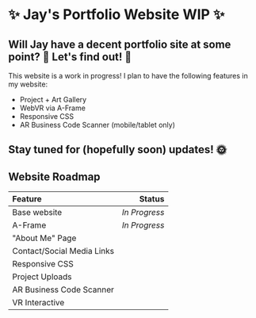 # ✨ Jay's Portfolio Website WIP ✨
Will Jay have a decent portfolio site at some point? 🧐 Let's find out! 🌸
---
This website is a work in progress! I plan to have the following features in my website:
- Project + Art Gallery
- WebVR via A-Frame
- Responsive CSS
- AR Business Code Scanner (mobile/tablet only)

Stay tuned for (hopefully soon) updates! 🌞
---
## Website Roadmap
| Feature | Status |
| :--- | ---: |
| Base website | *In Progress* |
| A-Frame | *In Progress* |
| "About Me" Page | |
| Contact/Social Media Links | |
| Responsive CSS | |
| Project Uploads | |
| AR Business Code Scanner | |
| VR Interactive | |
